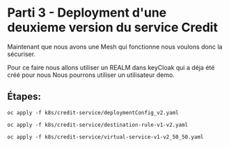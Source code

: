 # Parti 3 - Deployment d'une deuxieme version du service Credit

Maintenant que nous avons une Mesh qui fonctionne nous voulons donc la sécuriser.

Pour ce faire nous allons utiliser un REALM dans keyCloak qui a déja été créé pour nous
Nous pourrons utiliser un utilisateur demo.


## Étapes:

```
oc apply -f k8s/credit-service/deploymentConfig_v2.yaml
```

```
oc apply -f k8s/credit-service/destination-rule-v1-v2.yaml
```

```
oc apply -f k8s/credit-service/virtual-service-v1-v2_50_50.yaml
```
